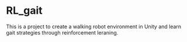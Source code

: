 # RL_gait
This is a project to create a walking robot environment in Unity and learn gait strategies through reinforcement leraning.
